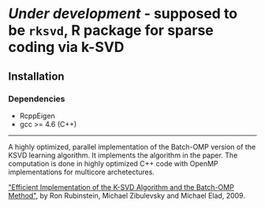 
*Under development* - supposed to be `rksvd`, R package for sparse coding via k-SVD
======

Installation
------------

### Dependencies

* RcppEigen
* gcc >= 4.6 (C++)

-----

A highly optimized, parallel implementation of the Batch-OMP version of the KSVD learning algorithm. It implements the algorithm in the paper. The computation is done in highly optimized C++ code with OpenMP implementations for multicore archetectures.

["Efficient Implementation of the K-SVD Algorithm and the Batch-OMP Method"](http://www.cs.technion.ac.il/users/wwwb/cgi-bin/tr-get.cgi/2008/CS/CS-2008-08.pdf), by Ron Rubinstein, Michael Zibulevsky and Michael Elad, 2009.
